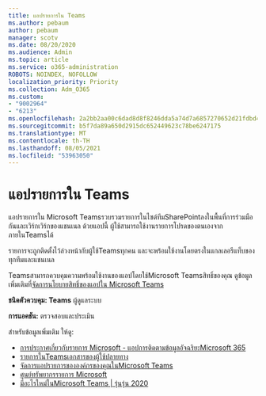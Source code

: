 ```yaml
---
title: แอปรายการใน Teams
ms.author: pebaum
author: pebaum
manager: scotv
ms.date: 08/20/2020
ms.audience: Admin
ms.topic: article
ms.service: o365-administration
ROBOTS: NOINDEX, NOFOLLOW
localization_priority: Priority
ms.collection: Adm_O365
ms.custom:
- "9002964"
- "6213"
ms.openlocfilehash: 2a2bb2aa00c6dad8d8f8246dda5a74d7a6857270652d21fdbd4eb0a891dac0ca
ms.sourcegitcommit: b5f7da89a650d2915dc652449623c78be6247175
ms.translationtype: MT
ms.contentlocale: th-TH
ms.lasthandoff: 08/05/2021
ms.locfileid: "53963050"
---
```

# <a name="lists-app-in-teams"></a>แอปรายการใน Teams

แอปรายการใน Microsoft Teamsรวบรวมรายการในไซต์ทีมSharePointลงในพื้นที่การร่วมมือกันและเวิร์กเวิร์กของแชนเนล ด้วยแอปนี้ ผู้ใช้สามารถใช้งานรายการโปรดของตนเองจากภายในTeamsได้

รายการจะถูกติดตั้งไว้ล่วงหน้ากับผู้ใช้Teamsทุกคน และจะพร้อมใช้งานโดยตรงในแกลเลอรีแท็บของทุกทีมและแชนเนล

Teamsสามารถควบคุมความพร้อมใช้งานของแอปโดยใช้Microsoft Teamsสิทธิ์ของคุณ ดูข้อมูลเพิ่มเติมที่[จัดการนโยบายสิทธิ์ของแอปใน Microsoft Teams](https://docs.microsoft.com/microsoftteams/teams-app-permission-policies)

**ชนิดตัวควบคุม: Teams** ผู้ดูแลระบบ    

**การแอคชัน:**  ตรวจสอบและประเมิน

สำหรับข้อมูลเพิ่มเติม ให้ดู:

- [การประกาศเกี่ยวกับรายการ Microsoft - แอปการติดตามข้อมูลอัจฉริยะMicrosoft 365](https://techcommunity.microsoft.com/t5/microsoft-365-blog/announcing-microsoft-lists-your-smart-information-tracking-app/ba-p/1372233)
- [รายการในTeamsเอกสารของผู้ใช้ปลายทาง](https://support.microsoft.com/office/get-started-with-lists-in-microsoft-taeams-c971e46b-b36c-491b-9c35-efeddd0297db)
- [จัดการแอปรายการขององค์กรของคุณในMicrosoft Teams](https://docs.microsoft.com/microsoftteams/manage-lists-app)
- [ศูนย์ทรัพยากรรายการ Microsoft](https://aka.ms/MSLists)
- [มีอะไรใหม่ในMicrosoft Teams | รุ่นรุ่น 2020](https://techcommunity.microsoft.com/t5/microsoft-teams-blog/what-s-new-in-microsoft-teams-build-edition-2020/ba-p/1394224)
